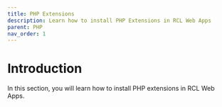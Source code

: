 ```yaml
---
title: PHP Extensions
description: Learn how to install PHP Extensions in RCL Web Apps
parent: PHP
nav_order: 1
---
```


# Introduction

In this section, you will learn how to install PHP extensions in RCL Web Apps.